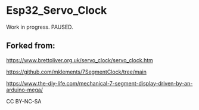 # Esp32_Servo_Clock
Work in progress. PAUSED. 
## Forked from:
https://www.brettoliver.org.uk/servo_clock/servo_clock.htm

https://github.com/mklements/7SegmentClock/tree/main

https://www.the-diy-life.com/mechanical-7-segment-display-driven-by-an-arduino-mega/

CC BY-NC-SA

